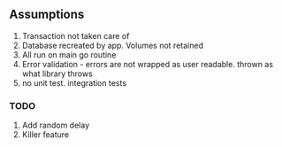 ## Assumptions

1. Transaction not taken care of
2. Database recreated by app. Volumes not retained
3. All run on main go routine
4. Error validation - errors are not wrapped as user readable. thrown as what library throws
5. no unit test. integration tests

### TODO
1. Add random delay
2. Killer feature